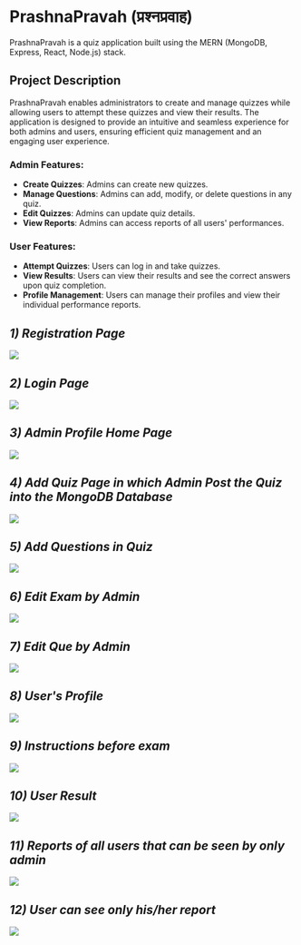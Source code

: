 
# PrashnaPravah (प्रश्नप्रवाह)

PrashnaPravah is a quiz application built using the MERN (MongoDB, Express, React, Node.js) stack.

## Project Description

PrashnaPravah enables administrators to create and manage quizzes while allowing users to attempt these quizzes and view their results. The application is designed to provide an intuitive and seamless experience for both admins and users, ensuring efficient quiz management and an engaging user experience.

### Admin Features:
- **Create Quizzes**: Admins can create new quizzes.
- **Manage Questions**: Admins can add, modify, or delete questions in any quiz.
- **Edit Quizzes**: Admins can update quiz details.
- **View Reports**: Admins can access reports of all users' performances.

### User Features:
- **Attempt Quizzes**: Users can log in and take quizzes.
- **View Results**: Users can view their results and see the correct answers upon quiz completion.
- **Profile Management**: Users can manage their profiles and view their individual performance reports.


<i><h2>1) Registration Page</h2></i>
<img src="https://github.com/whoadarshkumar/PrashnaPravah/blob/main/images/register.png"/>
<i><h2>2) Login Page</h2></i>
<img src="https://github.com/whoadarshkumar/PrashnaPravah/blob/main/images/login.png"/>
<i><h2>3) Admin Profile Home Page</h2></i>
<img src="https://github.com/whoadarshkumar/PrashnaPravah/blob/main/images/admin_home.png"/>
<i><h2>4) Add Quiz Page in which Admin Post the Quiz into the MongoDB Database</h2></i>
<img src="https://github.com/whoadarshkumar/PrashnaPravah/blob/main/images/admin_exam.png"/>
<i><h2>5) Add Questions in Quiz </h2></i>
<img src="https://github.com/whoadarshkumar/PrashnaPravah/blob/main/images/admin_exam_ques.png"/>
<i><h2>6) Edit Exam by Admin </h2></i>
<img src="https://github.com/whoadarshkumar/PrashnaPravah/blob/main/images/edit_exam.png"/>
<i><h2>7) Edit Que by Admin </h2></i>
<img src="https://github.com/whoadarshkumar/PrashnaPravah/blob/main/images/admin_exam_ques.png"/>
<i><h2>8) User's Profile </h2></i>
<img src="https://github.com/whoadarshkumar/PrashnaPravah/blob/main/images/user_home.png"/>
<i><h2>9) Instructions before exam </h2></i>
<img src="https://github.com/whoadarshkumar/PrashnaPravah/blob/main/images/exam_instructions.png"/>
<i><h2>10) User Result</h2></i>
<img src="https://github.com/whoadarshkumar/PrashnaPravah/blob/main/images/after_exam_result.png"/>
<i><h2>11) Reports of all users that can be seen by only admin </h2></i>
<img src="https://github.com/whoadarshkumar/PrashnaPravah/blob/main/images/admin_reports.png"/>
<i><h2>12) User can see only his/her report </h2></i>
<img src="https://github.com/whoadarshkumar/PrashnaPravah/blob/main/images/user_report.png"/>
